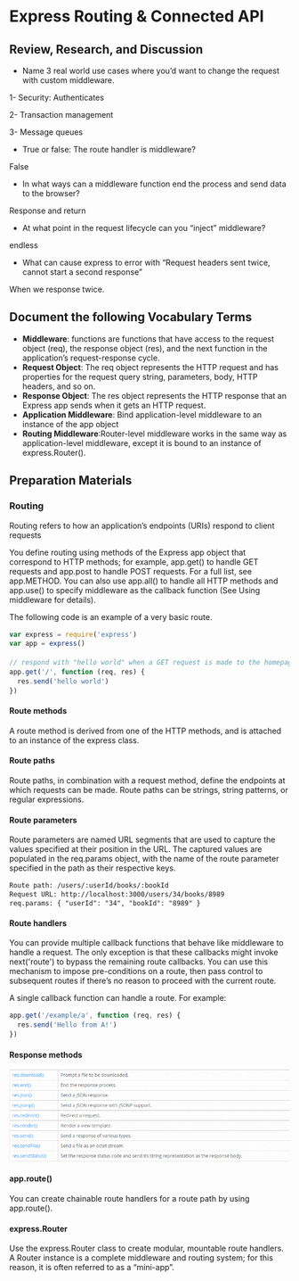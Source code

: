 # Express Routing & Connected API

## Review, Research, and Discussion
* Name 3 real world use cases where you’d want to change the request with custom middleware.

1- Security: Authenticates

2- Transaction management

3- Message queues

* True or false: The route handler is middleware?

False

* In what ways can a middleware function end the process and send data to the browser?

Response and return

* At what point in the request lifecycle can you “inject” middleware?

endless

* What can cause express to error with “Request headers sent twice, cannot start a second response”

When we response twice.

## Document the following Vocabulary Terms
* **Middleware**: functions are functions that have access to the request object (req), the response object (res), and the next function in the application’s request-response cycle.
* **Request Object**: The req object represents the HTTP request and has properties for the request query string, parameters, body, HTTP headers, and so on.
* **Response Object**: The res object represents the HTTP response that an Express app sends when it gets an HTTP request.
* **Application Middleware**: Bind application-level middleware to an instance of the app object
* **Routing Middleware**:Router-level middleware works in the same way as application-level middleware, except it is bound to an instance of express.Router().

## Preparation Materials

### Routing
Routing refers to how an application’s endpoints (URIs) respond to client requests

You define routing using methods of the Express app object that correspond to HTTP methods; for example, app.get() to handle GET requests and app.post to handle POST requests. For a full list, see app.METHOD. You can also use app.all() to handle all HTTP methods and app.use() to specify middleware as the callback function (See Using middleware for details).

The following code is an example of a very basic route.

```js
var express = require('express')
var app = express()

// respond with "hello world" when a GET request is made to the homepage
app.get('/', function (req, res) {
  res.send('hello world')
})
```

#### Route methods
A route method is derived from one of the HTTP methods, and is attached to an instance of the express class.

#### Route paths
Route paths, in combination with a request method, define the endpoints at which requests can be made. Route paths can be strings, string patterns, or regular expressions.

#### Route parameters
Route parameters are named URL segments that are used to capture the values specified at their position in the URL. The captured values are populated in the req.params object, with the name of the route parameter specified in the path as their respective keys.

```
Route path: /users/:userId/books/:bookId
Request URL: http://localhost:3000/users/34/books/8989
req.params: { "userId": "34", "bookId": "8989" }
```

#### Route handlers
You can provide multiple callback functions that behave like middleware to handle a request. The only exception is that these callbacks might invoke next('route') to bypass the remaining route callbacks. You can use this mechanism to impose pre-conditions on a route, then pass control to subsequent routes if there’s no reason to proceed with the current route.

A single callback function can handle a route. For example:

```js
app.get('/example/a', function (req, res) {
  res.send('Hello from A!')
})
```

#### Response methods
![ex](./imgs/routes.png)


#### app.route()
You can create chainable route handlers for a route path by using app.route(). 

#### express.Router
Use the express.Router class to create modular, mountable route handlers. A Router instance is a complete middleware and routing system; for this reason, it is often referred to as a “mini-app”.